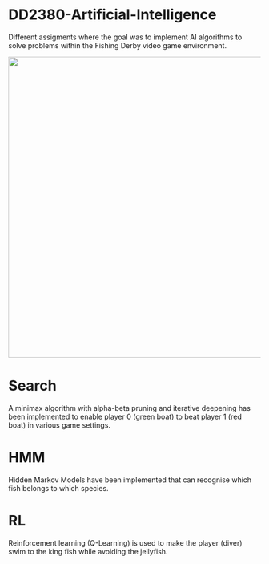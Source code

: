 # DD2380-Artificial-Intelligence

Different assigments where the goal was to implement AI algorithms to solve problems within the Fishing Derby video game environment.

<p align="center">
  <img src="https://kth.kattis.com/problems/kth.ai.search/file/statement/en/img-0001.png" width="600" />
</p>

# Search

A minimax algorithm with alpha-beta pruning and iterative deepening has been implemented to enable player 0 (green boat) to beat player 1 (red boat) in various game settings.

# HMM

Hidden Markov Models have been implemented that can recognise which fish belongs to which species.

# RL

Reinforcement learning (Q-Learning) is used to make the player (diver) swim to the king fish while avoiding the jellyfish.
